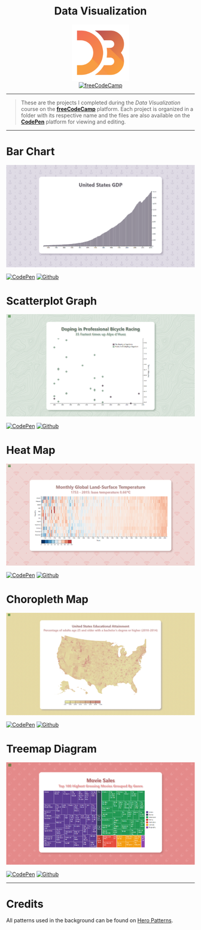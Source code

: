 <div align="center">
    <h1>Data Visualization</h1>
    <img src="./img/d3.svg" alt="D3.js logo" width="30%"><br>
    <a href="https://www.freecodecamp.org/learn/data-visualization/"><img src="https://img.shields.io/badge/freecodecamp-27273D?style=for-the-badge&logo=freecodecamp&logoColor=white" alt="freeCodeCamp">
</a>
</div>

---

> These are the projects I completed during the *Data Visualization* course on the [**freeCodeCamp**](https://www.freecodecamp.org/) platform. Each project is organized in a folder with its respective name and the files are also available on the [**CodePen**](https://codepen.io) platform for viewing and editing.

---

# Bar Chart

![Bar Chart](./img/bar-chart.png)

[![CodePen](https://img.shields.io/badge/Codepen-000000?style=for-the-badge&logo=codepen&logoColor=white)](https://codepen.io/tomlehoux/pen/QWZNdjr)
[![Github](https://img.shields.io/badge/GitHub-100000?style=for-the-badge&logo=github&logoColor=white)](./bar-chart)

# Scatterplot Graph

![Scatterplot Graph](./img/scatterplot-graph.png)

[![CodePen](https://img.shields.io/badge/Codepen-000000?style=for-the-badge&logo=codepen&logoColor=white)](https://codepen.io/tomlehoux/pen/OJBNwRj)
[![Github](https://img.shields.io/badge/GitHub-100000?style=for-the-badge&logo=github&logoColor=white)](./scatterplot-graph)

# Heat Map

![Scatterplot Graph](./img/heat-map.png)

[![CodePen](https://img.shields.io/badge/Codepen-000000?style=for-the-badge&logo=codepen&logoColor=white)](https://codepen.io/tomlehoux/pen/bGmeNjP)
[![Github](https://img.shields.io/badge/GitHub-100000?style=for-the-badge&logo=github&logoColor=white)](./heat-map/)

# Choropleth Map

![Choropleth Map](./img/choropleth-map.png)

[![CodePen](https://img.shields.io/badge/Codepen-000000?style=for-the-badge&logo=codepen&logoColor=white)](https://codepen.io/tomlehoux/pen/WNaOMVa)
[![Github](https://img.shields.io/badge/GitHub-100000?style=for-the-badge&logo=github&logoColor=white)](./choropleth-map/)


# Treemap Diagram

![Treemap Diagram](./img/treemap-diagram.png)

[![CodePen](https://img.shields.io/badge/Codepen-000000?style=for-the-badge&logo=codepen&logoColor=white)](https://codepen.io/tomlehoux/pen/MWPogeP)
[![Github](https://img.shields.io/badge/GitHub-100000?style=for-the-badge&logo=github&logoColor=white)](./treemap-diagram/)

---

# Credits

All patterns used in the background can be found on [Hero Patterns](https://heropatterns.com/).